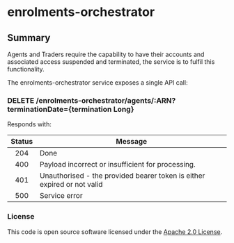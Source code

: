 
# enrolments-orchestrator

## Summary

Agents and Traders require the capability to have their accounts and associated access suspended and terminated, the service is to fulfil this functionality.

The enrolments-orchestrator service exposes a single API call:

### DELETE /enrolments-orchestrator/agents/:ARN?terminationDate={termination Long}

Responds with:

| Status        | Message       |
|:-------------:|---------------|
| 204      | Done |
| 400      | Payload incorrect or insufficient for processing.|
| 401      | Unauthorised - the provided bearer token is either expired or not valid|
| 500      | Service error |


### License

This code is open source software licensed under the [Apache 2.0 License]("http://www.apache.org/licenses/LICENSE-2.0.html").
